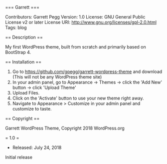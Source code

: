 === Garrett ===

Contributors: Garrett Pegg
Version: 1.0
License: GNU General Public License v2 or later
License URI: http://www.gnu.org/licenses/gpl-2.0.html
Tags: blog

== Description ==

My first WordPress theme, built from scratch and primarily based on BootStrap 4.

== Installation ==

1. Go to https://github.com/gpegg/garrett-wordpress-theme and download (This will not be any WordPress theme site)
2. In your admin panel, go to Appearance -> Themes -> click the 'Add New' button -> click 'Upload Theme'
3. Upload Files.
4. Click on the 'Activate' button to use your new theme right away.
5. Navigate to Appearance > Customize in your admin panel and customize to taste.

== Copyright ==

Garrett WordPress Theme, Copyright 2018 WordPress.org

= 1.0 =
* Released: July 24, 2018

Initial release
